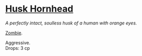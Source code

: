 # [Husk Hornhead](https://hollowknight.wiki/w/Husk_Hornhead)

*A perfectly intact, soulless husk of a human with orange eyes.*

[Zombie](https://5e.tools/bestiary.html#zombie_xmm).

Aggressive.  
Drops: 3 cp  
